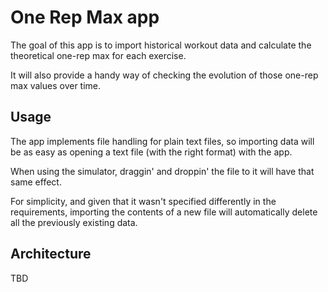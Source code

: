 # One Rep Max app

The goal of this app is to import historical workout data and calculate the theoretical one-rep max for each exercise.

It will also provide a handy way of checking the evolution of those one-rep max values over time.

## Usage

The app implements file handling for plain text files, so importing data will be as easy as opening a text file (with the right format) with the app.

When using the simulator, draggin' and droppin' the file to it will have that same effect.

For simplicity, and given that it wasn't specified differently in the requirements, importing the contents of a new file will automatically delete all the previously existing data.

## Architecture

TBD 
